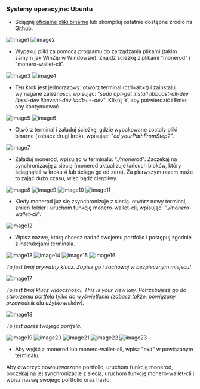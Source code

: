 ### Systemy operacyjne:  Ubuntu

- Ściągnij [oficjalne pliki binarne](https://getmonero.org/downloads/) lub skompiluj ostatnie dostępne źródło na [Github](https://github.com/monero-project/bitmonero).

![image1](https://github.com/luuul/monero-site/blob/master/knowledge-base/user-guides/png/create_wallet/1.png)
![image2](https://github.com/luuul/monero-site/blob/master/knowledge-base/user-guides/png/create_wallet/2.png)

- Wypakuj pliki za pomocą programu do zarządzania plikami (takim samym jak WinZip w Windowsie). Znajdź ścieżkę z plikami "monerod" i "monero-wallet-cli".

![image3](https://github.com/luuul/monero-site/blob/master/knowledge-base/user-guides/png/create_wallet/3.png)
![image4](https://github.com/luuul/monero-site/blob/master/knowledge-base/user-guides/png/create_wallet/4.png)

- Ten krok jest jednorazowy: otwórz terminal (ctrl+alt+t) i zainstaluj wymagane zależności, wpisując: "*sudo apt-get install libboost-all-dev libssl-dev libevent-dev libdb++-dev*". Kliknij Y, aby potwierdzić i Enter, aby kontynuować.

![image5](https://github.com/luuul/monero-site/blob/master/knowledge-base/user-guides/png/create_wallet/5.png)
![image6](https://github.com/luuul/monero-site/blob/master/knowledge-base/user-guides/png/create_wallet/6.png)

- Otwórz terminal i załaduj ścieżkę, gdzie wypakowane zostały pliki binarne (zobacz drugi krok), wpisując: "*cd yourPathFromStep2*".

![image7](https://github.com/luuul/monero-site/blob/master/knowledge-base/user-guides/png/create_wallet/7.png)

- Załaduj monerod, wpisując w terminalu: "*./monerod*". Zaczekaj na synchronizację z siecią (monerod aktualizuje łańcuch bloków, który ściągnąłeś w kroku 4 lub ściąga go od zera). Za pierwszym razem może to zająć dużo czasu, więc bądź cierpliwy.

![image8](https://github.com/luuul/monero-site/blob/master/knowledge-base/user-guides/png/create_wallet/8.png)
![image9](https://github.com/luuul/monero-site/blob/master/knowledge-base/user-guides/png/create_wallet/9.png)
![image10](https://github.com/luuul/monero-site/blob/master/knowledge-base/user-guides/png/create_wallet/10.png)
![image11](https://github.com/luuul/monero-site/blob/master/knowledge-base/user-guides/png/create_wallet/11.png)

- Kiedy monerod już się zsynchronizuje z siecią. otwórz nowy terminal, zmień folder i uruchom funkcję monero-wallet-cli, wpisując: "*./monero-wallet-cli*".

![image12](https://github.com/luuul/monero-site/blob/master/knowledge-base/user-guides/png/create_wallet/12.png)

- Wpisz nazwę, którą chcesz nadać swojemu portfolio i postępuj zgodnie z instrukcjami terminala. 
 
![image13](https://github.com/luuul/monero-site/blob/master/knowledge-base/user-guides/png/create_wallet/13.png)
![image14](https://github.com/luuul/monero-site/blob/master/knowledge-base/user-guides/png/create_wallet/14.png)
![image15](https://github.com/luuul/monero-site/blob/master/knowledge-base/user-guides/png/create_wallet/15.png)
![image16](https://github.com/luuul/monero-site/blob/master/knowledge-base/user-guides/png/create_wallet/16.png)

*To jest twój prywatny klucz. Zapisz go i zachowaj w bezpiecznym miejscu!*

![image17](https://github.com/luuul/monero-site/blob/master/knowledge-base/user-guides/png/create_wallet/17.png)

*To jest twój klucz widoczności. 
This is your view key. Potrzebujesz go do stworzenia portfela tylko do wyświetlania (zobacz także: powiązany przewodnik dla użytkowników).*

![image18](https://github.com/luuul/monero-site/blob/master/knowledge-base/user-guides/png/create_wallet/18.png)

*To jest adres twojego portfela.*

![image19](https://github.com/luuul/monero-site/blob/master/knowledge-base/user-guides/png/create_wallet/19.png)
![image20](https://github.com/luuul/monero-site/blob/master/knowledge-base/user-guides/png/create_wallet/20.png)
![image21](https://github.com/luuul/monero-site/blob/master/knowledge-base/user-guides/png/create_wallet/21.png)
![image22](https://github.com/luuul/monero-site/blob/master/knowledge-base/user-guides/png/create_wallet/22.png)
![image23](https://github.com/luuul/monero-site/blob/master/knowledge-base/user-guides/png/create_wallet/23.png)

- Aby wyjść z monerod lub monero-wallet-cli, wpisz "*exit*" w powiązanym terminalu.

Aby otworzyć nowoutworzone portfolio, uruchom funkcję monerod, poczekaj na jej synchronizację z siecią, uruchom funkcję monero-wallet-cli i wpisz nazwę swojego portfolio oraz hasło.


